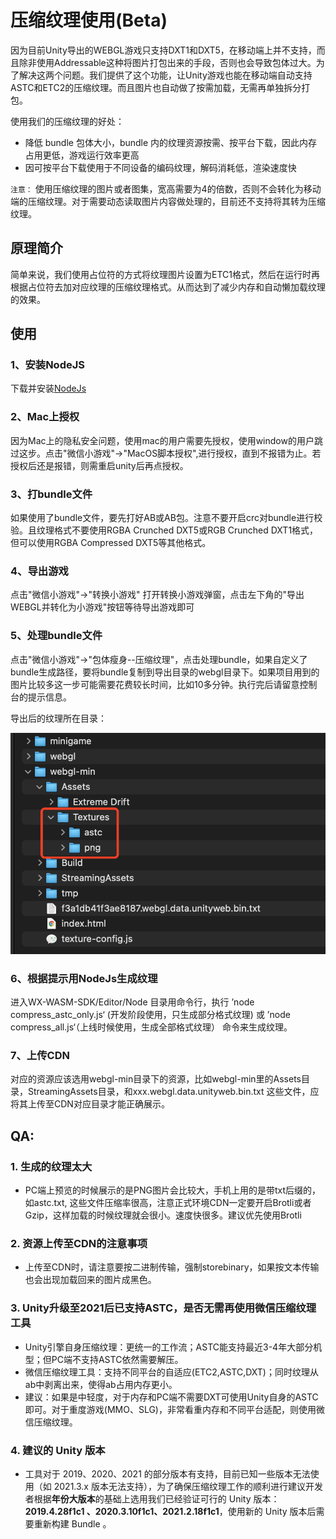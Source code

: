 # 压缩纹理使用(Beta)

因为目前Unity导出的WEBGL游戏只支持DXT1和DXT5，在移动端上并不支持，而且除非使用Addressable这种将图片打包出来的手段，否则也会导致包体过大。为了解决这两个问题。我们提供了这个功能，让Unity游戏也能在移动端自动支持ASTC和ETC2的压缩纹理。而且图片也自动做了按需加载，无需再单独拆分打包。

使用我们的压缩纹理的好处：

- 降低 bundle 包体大小，bundle 内的纹理资源按需、按平台下载，因此内存占用更低，游戏运行效率更高
- 因可按平台下载使用于不同设备的编码纹理，解码消耗低，渲染速度快

`注意：` 使用压缩纹理的图片或者图集，宽高需要为4的倍数，否则不会转化为移动端的压缩纹理。对于需要动态读取图片内容做处理的，目前还不支持将其转为压缩纹理。

## 原理简介
简单来说，我们使用占位符的方式将纹理图片设置为ETC1格式，然后在运行时再根据占位符去加对应纹理的压缩纹理格式。从而达到了减少内存和自动懒加载纹理的效果。

## 使用
### 1、安装NodeJS
下载并安装[NodeJs](https://nodejs.org/en/) 
### 2、Mac上授权
因为Mac上的隐私安全问题，使用mac的用户需要先授权，使用window的用户跳过这步。点击"微信小游戏"->"MacOS脚本授权",进行授权，直到不报错为止。若授权后还是报错，则需重启unity后再点授权。

### 3、打bundle文件
如果使用了bundle文件，要先打好AB或AB包。注意不要开启crc对bundle进行校验。且纹理格式不要使用RGBA Crunched DXT5或RGB Crunched DXT1格式，但可以使用RGBA Compressed DXT5等其他格式。

### 4、导出游戏
点击"微信小游戏"->"转换小游戏" 打开转换小游戏弹窗，点击左下角的"导出WEBGL并转化为小游戏"按钮等待导出游戏即可

### 5、处理bundle文件
点击"微信小游戏"->"包体瘦身--压缩纹理"，点击处理bundle，如果自定义了bundle生成路径，要将bundle复制到导出目录的webgl目录下。如果项目用到的图片比较多这一步可能需要花费较长时间，比如10多分钟。执行完后请留意控制台的提示信息。


导出后的纹理所在目录：  

![avatar](../image/cm-texture1.png)

### 6、根据提示用NodeJs生成纹理
进入WX-WASM-SDK/Editor/Node 目录用命令行，执行 ’node compress_astc_only.js‘ (开发阶段使用，只生成部分格式纹理) 或 ’node compress_all.js‘（上线时候使用，生成全部格式纹理） 命令来生成纹理。

### 7、上传CDN
对应的资源应该选用webgl-min目录下的资源，比如webgl-min里的Assets目录，StreamingAssets目录，和xxx.webgl.data.unityweb.bin.txt 这些文件，应将其上传至CDN对应目录才能正确展示。

## QA:


### 1. 生成的纹理太大
* PC端上预览的时候展示的是PNG图片会比较大，手机上用的是带txt后缀的，如astc.txt, 这些文件压缩率很高，注意正式环境CDN一定要开启Brotli或者Gzip，这样加载的时候纹理就会很小。速度快很多。建议优先使用Brotli


### 2. 资源上传至CDN的注意事项
* 上传至CDN时，请注意要按二进制传输，强制storebinary，如果按文本传输也会出现加载回来的图片成黑色。

### 3. Unity升级至2021后已支持ASTC，是否无需再使用微信压缩纹理工具
- Unity引擎自身压缩纹理：更统一的工作流；ASTC能支持最近3-4年大部分机型；但PC端不支持ASTC依然需要解压。
- 微信压缩纹理工具：支持不同平台的自适应(ETC2,ASTC,DXT)；同时纹理从ab中剥离出来，使得ab占用内存更小。
- 建议：如果是中轻度，对于内存和PC端不需要DXT可使用Unity自身的ASTC即可。对于重度游戏(MMO、SLG)，非常看重内存和不同平台适配，则使用微信压缩纹理。

### 4. 建议的 Unity 版本

- 工具对于 2019、2020、2021 的部分版本有支持，目前已知一些版本无法使用（如 2021.3.x 版本无法支持），为了确保压缩纹理工作的顺利进行建议开发者根据**年份大版本**的基础上选用我们已经验证可行的 Unity 版本：**2019.4.28f1c1 、2020.3.10f1c1、2021.2.18f1c1**，使用新的 Unity 版本后需要重新构建 Bundle 。

